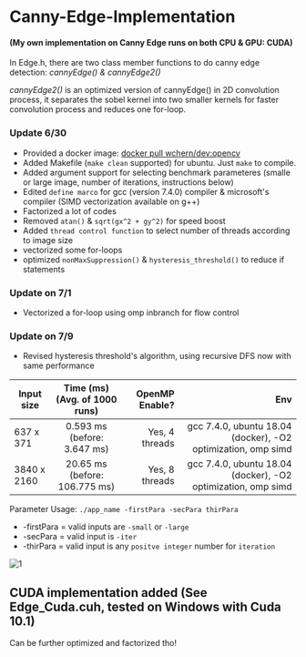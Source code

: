 # Canny-Edge-Implementation
#### (My own implementation on Canny Edge runs on both CPU & GPU: CUDA)

In Edge.h, there are two class member functions to do canny edge detection: *cannyEdge() & cannyEdge2()*

*cannyEdge2()* is an optimized version of cannyEdge() in 2D convolution process, it separates the sobel kernel into two smaller kernels for faster convolution process and reduces one for-loop.

### Update 6/30
- Provided a docker image: [docker pull wchern/dev:opencv](https://cloud.docker.com/u/wchern/repository/docker/wchern/dev)
- Added Makefile (`make clean` supported) for ubuntu. Just `make` to compile.
- Added argument support for selecting benchmark parameteres (smalle or large image, number of iterations, instructions below)
- Edited `define marco` for gcc (version 7.4.0) compiler & microsoft's compiler (SIMD vectorization available on g++)
- Factorized a lot of codes
- Removed `atan()` & `sqrt(gx^2 + gy^2)` for speed boost
- Added `thread control function` to select number of threads according to image size
- vectorized some for-loops
- optimized `nonMaxSuppression()` & `hysteresis_threshold()` to reduce if statements </br>
### Update on 7/1 </br>
- Vectorized a for-loop using omp inbranch for flow control </br>
### Update on 7/9 </br>
- Revised hysteresis threshold's algorithm, using recursive DFS now with same performance

| Input size    |  Time (ms) (Avg. of 1000 runs)   | OpenMP Enable?  | Env |
| ------------- |:-------------:| -----:|----------:|
| 637 x 371     |   0.593 ms (before: 3.647 ms)     | Yes, 4 threads | gcc 7.4.0, ubuntu 18.04 (docker), -O2 optimization, omp simd   |
| 3840 x 2160   |  20.65 ms (before: 106.775 ms)  |   Yes, 8 threads |gcc 7.4.0, ubuntu 18.04 (docker), -O2 optimization, omp simd |



Parameter Usage: `./app_name -firstPara -secPara thirPara` </br>
- -firstPara = valid inputs are `-small` or `-large` </br>
- -secPara = valid input is `-iter` </br>
- -thirPara = valid input is any `positve integer` number for `iteration` </br>

![1](https://user-images.githubusercontent.com/40074617/60336360-b3c93280-99d2-11e9-92cc-212a8ee19e89.PNG)

## CUDA implementation added (See Edge_Cuda.cuh, tested on Windows with Cuda 10.1)
Can be further optimized and factorized tho!

